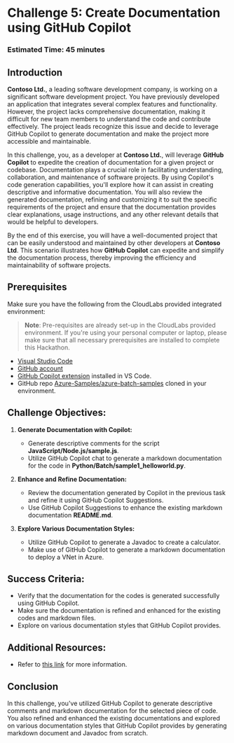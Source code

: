 # Challenge 5: Create Documentation using GitHub Copilot

### Estimated Time: 45 minutes

## Introduction

**Contoso Ltd.**, a leading software development company, is working on a significant software development project. You have previously developed an application that integrates several complex features and functionality. However, the project lacks comprehensive documentation, making it difficult for new team members to understand the code and contribute effectively. The project leads recognize this issue and decide to leverage GitHub Copilot to generate documentation and make the project more accessible and maintainable.

In this challenge, you, as a developer at **Contoso Ltd.**, will leverage **GitHub Copilot** to expedite the creation of documentation for a given project or codebase. Documentation plays a crucial role in facilitating understanding, collaboration, and maintenance of software projects. By using Copilot's code generation capabilities, you'll explore how it can assist in creating descriptive and informative documentation. You will also review the generated documentation, refining and customizing it to suit the specific requirements of the project and ensure that the documentation provides clear explanations, usage instructions, and any other relevant details that would be helpful to developers.

By the end of this exercise, you will have a well-documented project that can be easily understood and maintained by other developers at **Contoso Ltd**. This scenario illustrates how **GitHub Copilot** can expedite and simplify the documentation process, thereby improving the efficiency and maintainability of software projects.

## Prerequisites

Make sure you have the following from the CloudLabs provided integrated environment:

> **Note**: Pre-requisites are already set-up in the CloudLabs provided environment. If you're using your personal computer or laptop, please make sure that all necessary prerequisites are installed to complete this Hackathon.

- [Visual Studio Code](https://code.visualstudio.com/)
- [GitHub account](https://github.com/)
- [GitHub Copilot extension](https://marketplace.visualstudio.com/items?itemName=GitHub.copilot) installed in VS Code.
- GitHub repo [Azure-Samples/azure-batch-samples](https://github.com/Azure-Samples/azure-batch-samples) cloned in your environment.

## Challenge Objectives:

1. **Generate Documentation with Copilot:**
   - Generate descriptive comments for the script **JavaScript/Node.js/sample.js**.
   - Utilize GitHub Copilot chat to generate a markdown documentation for the code in **Python/Batch/sample1_helloworld.py**.

2. **Enhance and Refine Documentation:**
   - Review the documentation generated by Copilot in the previous task and refine it using GitHub Copilot Suggestions.
   - Use GitHub Copilot Suggestions to enhance the existing markdown documentation **README.md**.

3. **Explore Various Documentation Styles:**
   - Utilize GitHub Copilot to generate a Javadoc to create a calculator.
   - Make use of GitHub Copilot to generate a markdown documentation to deploy a VNet in Azure.

## Success Criteria:

- Verify that the documentation for the codes is generated successfully using GitHub Copilot.
- Make sure the documentation is refined and enhanced for the existing codes and markdown files.
- Explore on various documentation styles that GitHub Copilot provides.

## Additional Resources:

- Refer to [this link](https://learn.microsoft.com/en-us/shows/introduction-to-github-copilot/how-to-write-documentation-with-copilot-suggestions-5-of-6) for more information.

## Conclusion

In this challenge, you've utilized GitHub Copilot to generate descriptive comments and markdown documentation for the selected piece of code. You also refined and enhanced the existing documentations and explored on various documentation styles that GitHub Copilot provides by generating markdown document and Javadoc from scratch.
